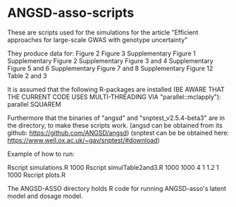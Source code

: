 # ANGSD-asso-scripts

These are scripts used for the simulations for the article "Efficient approaches for large-scale GWAS with genotype uncertainty"

They produce data for:
Figure 2
Figure 3
Supplementary Figure 1
Supplementary Figure 2
Supplementary Figure 3 and 4
Supplementary Figure 5 and 6
Supplementary Figure 7 and 8
Supplementary Figure 12
Table 2 and 3


It is assumed that the following R-packages are installed (BE AWARE THAT THE CURRENT CODE USES MULTI-THREADING VIA "parallel::mclapply"):
parallel
SQUAREM

Furthermore that the binaries of "angsd" and "snptest_v2.5.4-beta3" are in the directory, to make these scripts work.
(angsd can be obtained from its github: https://github.com/ANGSD/angsd)
(snptest can be be obtained here: https://www.well.ox.ac.uk/~gav/snptest/#download)

Example of how to run:

Rscript simulations.R 1000
Rscript simulTable2and3.R 1000 1000 4 1 1.2 1 1000
Rscript plots.R

The ANGSD-ASSO directory holds R code for running ANGSD-asso's latent model and dosage model.
